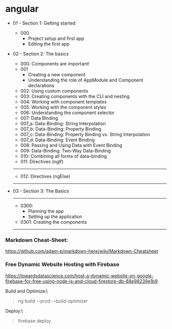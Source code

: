 # angular

* 01 - Section 1: Getting started
    * 000
        * Project setup and first app
        * Editing the first app

* 02 - Section 2: The basics
    * 000: Components are important!
    * 001
        * Creating a new component
        * Understanding the role of AppModule and Component declarations
    * 002: Using custom components
    * 003: Creating components with the CLI and nesting
    * 004: Working with component templates
    * 005: Working with the component styles
    * 006: Understanding the component selector
    * 007: Data Binding
    * 007_a: Data-Binding: String Interpolation
    * 007_b: Data-Binding: Property Binding
    * 007_c: Data-Binding: Property Binding vs. String Interpolation
    * 007_d: Data-Binding: Event Binding
    * 008: Passing and Using Data with Event Binding
    * 009: Data-Binding: Two-Way Data-Binding
    * 010: Combining all forms of data-binding
    * 011: Directives (ngIf)        

    ******************************************
    * 012: Directives (ngElse)
    ******************************************

* 03 - Section 3: The Basics
    ******************************************
    * 0300: 
        * Planning the app
        * Setting up the application
    * 0301: Creating the components
    ******************************************

### Markdown Cheat-Sheet:

https://github.com/adam-p/markdown-here/wiki/Markdown-Cheatsheet


### Free Dynamic Website Hosting with Firebase

https://towardsdatascience.com/host-a-dynamic-website-on-google-firebase-for-free-using-node-js-and-cloud-firestore-db-88e98239e1b9


Build and Optimize:\
>ng build --prod --build-optimizer

Deploy:\
>firebase deploy